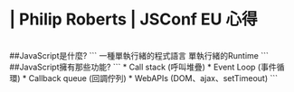 # | Philip Roberts | JSConf EU 心得
<br>
##JavaScript是什麼?
```
一種單執行緒的程式語言 單執行緒的Runtime
```
##JavaScript擁有那些功能?
```
* Call stack        (呼叫堆疊)
* Event Loop        (事件循環)
* Callback queue    (回調佇列)
* WebAPIs           (DOM、ajax、setTimeout)
```
 
